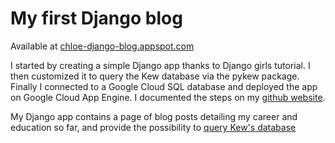 # My first Django blog

Available at [chloe-django-blog.appspot.com](http://chloe-django-blog.appspot.com/)

I started by creating a simple Django app thanks to Django girls tutorial.
I then customized it to query the Kew database via the pykew package.
Finally I connected to a Google Cloud SQL database and deployed the app on Google Cloud App Engine. 
I documented the steps on my [github website](https://chloevincent.github.io/).

My Django app contains a page of blog posts detailing my career and education so far, and provide the possibility to [query Kew's database](http://chloe-django-blog.appspot.com/species_info/)
